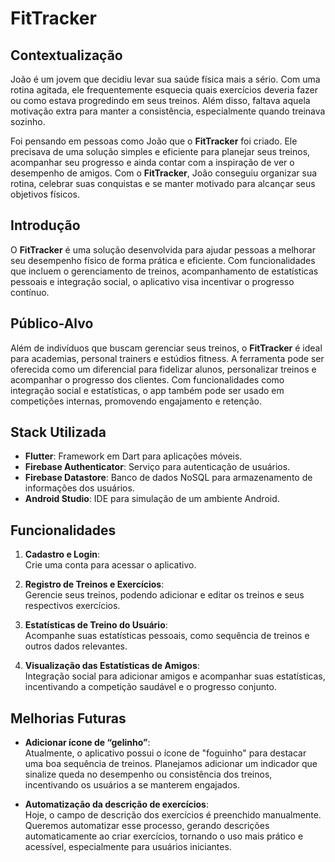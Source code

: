 # FitTracker

## Contextualização

João é um jovem que decidiu levar sua saúde física mais a sério. Com uma rotina agitada, ele frequentemente esquecia quais exercícios deveria fazer ou como estava progredindo em seus treinos. Além disso, faltava aquela motivação extra para manter a consistência, especialmente quando treinava sozinho.

Foi pensando em pessoas como João que o **FitTracker** foi criado. Ele precisava de uma solução simples e eficiente para planejar seus treinos, acompanhar seu progresso e ainda contar com a inspiração de ver o desempenho de amigos. Com o **FitTracker**, João conseguiu organizar sua rotina, celebrar suas conquistas e se manter motivado para alcançar seus objetivos físicos.

## Introdução

O **FitTracker** é uma solução desenvolvida para ajudar pessoas a melhorar seu desempenho físico de forma prática e eficiente. Com funcionalidades que incluem o gerenciamento de treinos, acompanhamento de estatísticas pessoais e integração social, o aplicativo visa incentivar o progresso contínuo.

## Público-Alvo

Além de indivíduos que buscam gerenciar seus treinos, o **FitTracker** é ideal para academias, personal trainers e estúdios fitness. A ferramenta pode ser oferecida como um diferencial para fidelizar alunos, personalizar treinos e acompanhar o progresso dos clientes. Com funcionalidades como integração social e estatísticas, o app também pode ser usado em competições internas, promovendo engajamento e retenção.

## Stack Utilizada

- **Flutter**: Framework em Dart para aplicações móveis.  
- **Firebase Authenticator**: Serviço para autenticação de usuários.  
- **Firebase Datastore**: Banco de dados NoSQL para armazenamento de informações dos usuários.  
- **Android Studio**: IDE para simulação de um ambiente Android.  

## Funcionalidades

1. **Cadastro e Login**:  
   Crie uma conta para acessar o aplicativo.  

2. **Registro de Treinos e Exercícios**:  
   Gerencie seus treinos, podendo adicionar e editar os treinos e seus respectivos exercícios.  

3. **Estatísticas de Treino do Usuário**:  
   Acompanhe suas estatísticas pessoais, como sequência de treinos e outros dados relevantes.  

4. **Visualização das Estatísticas de Amigos**:  
   Integração social para adicionar amigos e acompanhar suas estatísticas, incentivando a competição saudável e o progresso conjunto.  

## Melhorias Futuras

- **Adicionar ícone de “gelinho”**:  
  Atualmente, o aplicativo possui o ícone de "foguinho" para destacar uma boa sequência de treinos. Planejamos adicionar um indicador que sinalize queda no desempenho ou consistência dos treinos, incentivando os usuários a se manterem engajados.

- **Automatização da descrição de exercícios**:  
  Hoje, o campo de descrição dos exercícios é preenchido manualmente. Queremos automatizar esse processo, gerando descrições automaticamente ao criar exercícios, tornando o uso mais prático e acessível, especialmente para usuários iniciantes.


